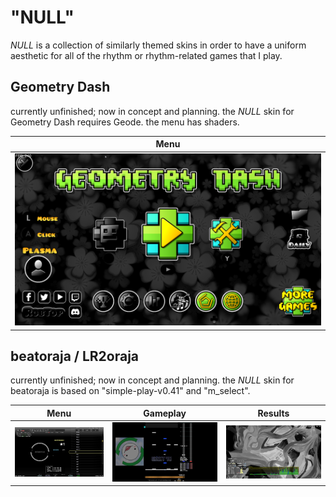 # "NULL"

_NULL_ is a collection of similarly themed skins in order to have a uniform aesthetic for all of the rhythm or rhythm-related games that I play. 



## Geometry Dash

currently unfinished; now in concept and planning.
the _NULL_ skin for Geometry Dash requires Geode. the menu has shaders.

| Menu          | 
| ------------- | 
| ![Geometry Dash Menu](https://github.com/jahrei/null/blob/83c694598378538d6dfc8f3e1c87f754e973a208/screenshots/2024_08_27_16_16_692.png)  |


## beatoraja / LR2oraja
currently unfinished; now in concept and planning.
the _NULL_ skin for beatoraja is based on "simple-play-v0.41" and "m_select".

| Menu          | Gameplay      | Results    |
| ------------- | ------------- | ------------- |
| ![beatoraja menu](https://github.com/jahrei/null/blob/83c694598378538d6dfc8f3e1c87f754e973a208/screenshots/2024_08_27_16_03_690.png)  | ![beatoraja v1](https://github.com/jahrei/null/blob/83c694598378538d6dfc8f3e1c87f754e973a208/screenshots/2024_08_27_16_21_166.png)  | ![beatoraja results](https://github.com/jahrei/null/blob/83c694598378538d6dfc8f3e1c87f754e973a208/screenshots/2024_08_27_15_47_177.png)
